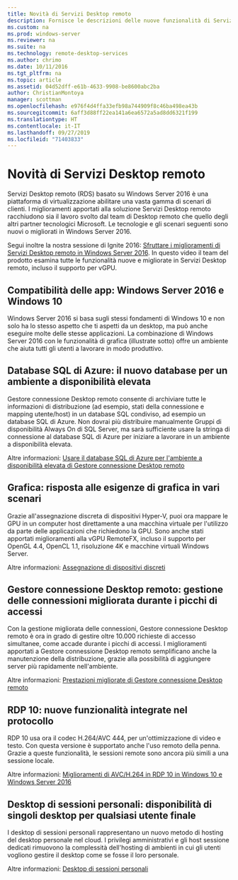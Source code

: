 ```yaml
---
title: Novità di Servizi Desktop remoto
description: Fornisce le descrizioni delle nuove funzionalità di Servizi Desktop remoto in Windows Server 2016.
ms.custom: na
ms.prod: windows-server
ms.reviewer: na
ms.suite: na
ms.technology: remote-desktop-services
ms.author: chrimo
ms.date: 10/11/2016
ms.tgt_pltfrm: na
ms.topic: article
ms.assetid: 04d52dff-e61b-4633-9908-be8600abc2ba
author: ChristianMontoya
manager: scottman
ms.openlocfilehash: e976f4d4ffa33efb98a744909f8c46ba498ea43b
ms.sourcegitcommit: 6aff3d88ff22ea141a6ea6572a5ad8dd6321f199
ms.translationtype: HT
ms.contentlocale: it-IT
ms.lasthandoff: 09/27/2019
ms.locfileid: "71403833"
---
```

# <a name="whats-new-in-remote-desktop-services"></a>Novità di Servizi Desktop remoto

Servizi Desktop remoto (RDS) basato su Windows Server 2016 è una piattaforma di virtualizzazione abilitare una vasta gamma di scenari di clienti. I miglioramenti apportati alla soluzione Servizi Desktop remoto racchiudono sia il lavoro svolto dal team di Desktop remoto che quello degli altri partner tecnologici Microsoft. Le tecnologie e gli scenari seguenti sono nuovi o migliorati in Windows Server 2016.

Segui inoltre la nostra sessione di Ignite 2016: [Sfruttare i miglioramenti di Servizi Desktop remoto in Windows Server 2016](https://channel9.msdn.com/Events/Ignite/2016/BRK3098). In questo video il team del prodotto esamina tutte le funzionalità nuove e migliorate in Servizi Desktop remoto, incluso il supporto per vGPU. 

## <a name="app-compatibility---windows-server-2016-and-windows-10"></a>Compatibilità delle app: Windows Server 2016 e Windows 10
Windows Server 2016 si basa sugli stessi fondamenti di Windows 10 e non solo ha lo stesso aspetto che ti aspetti da un desktop, ma può anche eseguire molte delle stesse applicazioni. La combinazione di Windows Server 2016 con le funzionalità di grafica (illustrate sotto) offre un ambiente che aiuta tutti gli utenti a lavorare in modo produttivo. 

## <a name="azure-sql-database---the-new-database-for-your-highly-available-environment"></a>Database SQL di Azure: il nuovo database per un ambiente a disponibilità elevata
Gestore connessione Desktop remoto consente di archiviare tutte le informazioni di distribuzione (ad esempio, stati della connessione e mapping utente/host) in un database SQL condiviso, ad esempio un database SQL di Azure. Non dovrai più distribuire manualmente Gruppi di disponibilità Always On di SQL Server, ma sarà sufficiente usare la stringa di connessione al database SQL di Azure per iniziare a lavorare in un ambiente a disponibilità elevata.

Altre informazioni: [Usare il database SQL di Azure per l'ambiente a disponibilità elevata di Gestore connessione Desktop remoto](https://blogs.technet.microsoft.com/enterprisemobility/2016/05/03/new-windows-server-2016-capability-use-azure-sql-db-for-your-remote-desktop-connection-broker-high-availability-environment/)

## <a name="graphics---solving-graphics-needs-across-various-scenarios"></a>Grafica: risposta alle esigenze di grafica in vari scenari
Grazie all'assegnazione discreta di dispositivi Hyper-V, puoi ora mappare le GPU in un computer host direttamente a una macchina virtuale per l'utilizzo da parte delle applicazioni che richiedono la GPU. Sono anche stati apportati miglioramenti alla vGPU RemoteFX, incluso il supporto per OpenGL 4.4, OpenCL 1.1, risoluzione 4K e macchine virtuali Windows Server.

Altre informazioni: [Assegnazione di dispositivi discreti](https://blogs.technet.microsoft.com/virtualization/2015/11/)

## <a name="rd-connection-broker---improved-connection-handling-during-logon-storms"></a>Gestore connessione Desktop remoto: gestione delle connessioni migliorata durante i picchi di accessi
Con la gestione migliorata delle connessioni, Gestore connessione Desktop remoto è ora in grado di gestire oltre 10.000 richieste di accesso simultanee, come accade durante i picchi di accessi. I miglioramenti apportati a Gestore connessione Desktop remoto semplificano anche la manutenzione della distribuzione, grazie alla possibilità di aggiungere server più rapidamente nell'ambiente.

Altre informazioni: [Prestazioni migliorate di Gestore connessione Desktop remoto](https://blogs.technet.microsoft.com/enterprisemobility/2015/12/15/improved-remote-desktop-connection-broker-performance-with-windows-server-2016-and-windows-server-2012-r2-hotfix-kb3091411/)

## <a name="rdp-10---new-capabilities-built-into-the-protocol"></a>RDP 10: nuove funzionalità integrate nel protocollo
RDP 10 usa ora il codec H.264/AVC 444, per un'ottimizzazione di video e testo. Con questa versione è supportato anche l'uso remoto della penna. Grazie a queste funzionalità, le sessioni remote sono ancora più simili a una sessione locale.  

Altre informazioni: [Miglioramenti di AVC/H.264 in RDP 10 in Windows 10 e Windows Server 2016](https://blogs.technet.microsoft.com/enterprisemobility/2016/01/11/remote-desktop-protocol-rdp-10-avch-264-improvements-in-windows-10-and-windows-server-2016-technical-preview/)

## <a name="personal-session-desktops---providing-individual-desktops-to-any-end-user"></a>Desktop di sessioni personali: disponibilità di singoli desktop per qualsiasi utente finale
I desktop di sessioni personali rappresentano un nuovo metodo di hosting del desktop personale nel cloud. I privilegi amministrativi e gli host sessione dedicati rimuovono la complessità dell'hosting di ambienti in cui gli utenti vogliono gestire il desktop come se fosse il loro personale.

Altre informazioni: [Desktop di sessioni personali](rds-personal-session-desktops.md)
